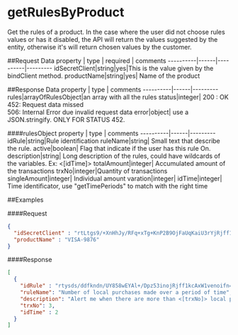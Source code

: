 getRulesByProduct
===============================
Get the rules of a product. In the case where the user did not choose rules values or has it disabled, the API will return the values suggested by the entity, otherwise it's will return chosen values by the customer.

##Request Data
property  | type | required | comments
----------|------|----------|---------
idSecretClient|string|yes|This is the value given by the bindClient method.
productName|string|yes| Name of the product

##Response Data
property | type | comments
----------|------|---------
rules|arrayOfRulesObject|an array with all the rules
status|integer| 200 : OK<br> 452: Request data missed <br> 506: Internal Error due invalid request data
error|object| use a JSON.stringify. ONLY FOR STATUS 452.

####rulesObject
property | type | comments
----------|------|---------
idRule|string|Rule identification
ruleName|string| Small text that describe the rule. 
active|boolean| Flag that indicate if the user has this rule On.
description|string| Long description of the rules, could have wildcards of the variables. Ex: <[idTime]>
totalAmount|integer| Accumulated amount of the transactions 
trxNo|integer|Quantity of transactions 
singleAmount|integer| Individual amount
varation|integer| 
idTime|integer| Time identificator, use "getTimePeriods" to match with the right time

##Examples

####Request
```json
{
  "idSecretClient" : "rtLtgs9/+XnHhJy/RFq+xTg+KnP2B9OjFaUqKaiU3rYjRjff1kcAxW1veBwboz2Vc5T28vvUXTi5nUes4asHoNJbQsbc7zLNAHirrI8ra6xMnU4bhF8wkDeqBOHmWiomcn/UY858wEYAl+/Dpz53L2qHT9pU7Q+EVSTovgYogJ66WoNt7CoDkfh7zrb9vJZq7ojqskhVA6LUi9O4BhiI3Q==",
  "productName" : "VISA-9876"
}
```

####Response
```json
[
  {
    "idRule" : "rtysds/ddfkndn/UY858wEYAl+/Dpz53inojRjff1kcAxW1venoifn==",
    "ruleName": "Number of local purchases made over a period of time",
    "description": "Alert me when there are more than <[trxNo]> local purchases in the last <[idTime]>.",
    "trxNo": 3,
    "idTime" : 2
  }
]
```

